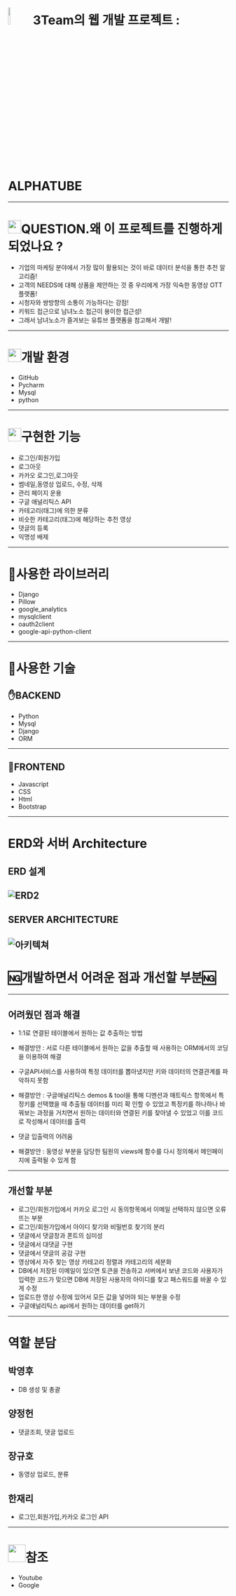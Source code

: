 # <img src="https://cdn.emojidex.com/emoji/seal/youtube.png" width=10% height=10%> 3Team의 웹 개발 프로젝트 : ALPHATUBE 
--------------------------------------
# <img src="https://pic.sopili.net/pub/emoji/twitter/2/72x72/2049.png" width=30 height=30>QUESTION.왜 이 프로젝트를 진행하게 되었나요 ? #
+ 기업의 마케팅 분야에서 가장 많이 활용되는 것이 바로 데이터 분석을 통한 추천 알고리즘!
+ 고객의 NEEDS에 대해 상품을 제안하는 것 중 우리에게 가장 익숙한 동영상 OTT 플랫폼!
+ 시청자와 쌍방향의 소통이 가능하다는 강점!
+ 키워드 접근으로 남녀노소 접근이 용이한 접근성!
+ 그래서 남녀노소가 즐겨보는 유튜브 플랫폼을 참고해서 개발!
--------------------------------------
 # <img src="https://pic.sopili.net/pub/emoji/twitter/2/72x72/1f4bb.png" width=30 height=30>개발 환경 #
+ GitHub
+ Pycharm
+ Mysql
+ python
----------------------------------------
# <img src="https://pic.sopili.net/pub/emoji/twitter/2/72x72/1f5d2.png" width=30 height=30>구현한 기능 #
+ 로그인/회원가입
+ 로그아웃
+ 카카오 로그인,로그아웃
+ 썸네일,동영상 업로드, 수정, 삭제
+ 관리 페이지 운용
+ 구글 애널리틱스 API
+ 카테고리(태그)에 의한 분류
+ 비슷한 카테고리(태그)에 해당하는 추천 영상
+ 댓글의 등록
+ 익명성 배제

------------------------------------
# 📂사용한 라이브러리 #
+ Django
+ Pillow
+ google_analytics
+ mysqlclient
+ oauth2client
+ google-api-python-client
-------------------------------------
# 📓사용한 기술 #
## ✋BACKEND ##
+ Python
+ Mysql
+ Django
+ ORM
-------------
## 🤚FRONTEND ##
+ Javascript
+ CSS
+ Html
+ Bootstrap
--------------------------------------
# ERD와 서버 Architecture #
## ERD 설계 ##
![ERD2](https://user-images.githubusercontent.com/97925049/151479511-95b8a7c3-e5fd-47e2-9279-3b65d798146d.png)
-----------------
## SERVER ARCHITECTURE ##
![아키텍쳐](https://user-images.githubusercontent.com/97925049/151467213-892d76ce-7400-4fdf-b66c-583619c01ba4.png)
-----------------------------------
# 🆖개발하면서 어려운 점과 개선할 부분🆖 #
--------------------------------
## 어려웠던 점과 해결 ##
+ 1:1로 연결된 테이블에서 원하는 값 추출하는 방법
* 해결방안 : 서로 다른 테이블에서 원하는 값을 추출할 때 사용하는 ORM에서의 코딩을 이용하여 해결
+ 구글API서비스를 사용하여 특정 데이터를 뽑아냈지만 키와 데이터의 연결관계를 파악하지 못함
* 해결방안 : 구글애널리틱스 demos & tool을 통해 디멘션과 매트릭스 항목에서 특정키를 선택했을 때 추출될 데이터를 미리 확
인할 수 있었고 특정키를 하나하나 바꿔보는 과정을 거치면서 원하는 데이터와
연결된 키를 찾아낼 수 있었고 이를 코드로 작성해서 데이터를 출력
+ 댓글 입출력의 어려움
* 해결방안 : 동영상 부분을 담당한 팀원의 views에 함수를 다시 정의해서 메인페이지에 출력될 수 있게 함
---------------
## 개선할 부분 ##
+ 로그인/회원가입에서 카카오 로그인 시 동의항목에서 이메일 선택하지 않으면 오류뜨는 부분
+ 로그인/회원가입에서 아이디 찾기와 비밀번호 찾기의 분리
+ 댓글에서 댓글창과 폰트의 심미성
+ 댓글에서 대댓글 구현
+ 댓글에서 댓글의 공감 구현
+ 영상에서 자주 찾는 영상 카테고리 정렬과 카테고리의 세분화
+ DB에서 저장된 이메일이 있으면 토큰을 전송하고 서버에서 보낸 코드와 사용자가 입력한 코드가 맞으면 DB에 저장된 사용자의 아이디를 찾고 패스워드를 바꿀 수 있게 수정
+ 업로드한 영상 수정에 있어서 모든 값을 넣어야 되는 부분을 수정
+ 구글애널리틱스 api에서 원하는 데이터를 get하기
---------------------------
# 역할 분담 #
## 박영후 ##
+ DB 생성 및 총괄
## 양정헌 ##
+ 댓글조회, 댓글 업로드
## 장규호 ##
+ 동영상 업로드, 분류
## 한재리 ##
+ 로그인,회원가입,카카오 로그인 API
--------------------------
# <img src="https://pic.sopili.net/pub/emoji/twitter/2/72x72/231b.png" width=40 height=40>참조
+ Youtube
+ Google
